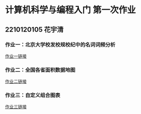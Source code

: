 # 计算机科学与编程入门 第一次作业
## 2210120105 花宇清
### 作业一：北京大学校发校规校纪中的名词词频分析
[作业一链接](https://HUBawx.github.io/view.html)

### 作业二：全国各省面积数据地图
[作业二链接](https://github.com/HUBawx/HUBawx.github.io/blob/main/%E5%85%A8%E5%9B%BD%E5%90%84%E7%9C%81%E9%9D%A2%E7%A7%AF%E6%95%B0%E6%8D%AE%E5%9C%B0%E5%9B%BE.html)

### 作业三：自定义组合图表
[作业三链接](https://github.com/HUBawx/HUBawx.github.io/blob/main/%E7%BB%84%E5%90%88%E5%9B%BE%E8%A1%A8.html)
